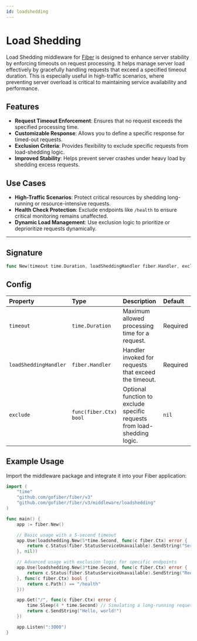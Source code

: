```yaml
---
id: loadshedding
---
```


# Load Shedding

Load Shedding middleware for [Fiber](https://github.com/gofiber/fiber) is designed to enhance server stability by
enforcing timeouts on request processing. It helps manage server load effectively by gracefully handling requests that
exceed a specified timeout duration. This is especially useful in high-traffic scenarios, where preventing server
overload is critical to maintaining service availability and performance.

## Features

- **Request Timeout Enforcement**: Ensures that no request exceeds the specified processing time.
- **Customizable Response**: Allows you to define a specific response for timed-out requests.
- **Exclusion Criteria**: Provides flexibility to exclude specific requests from load-shedding logic.
- **Improved Stability**: Helps prevent server crashes under heavy load by shedding excess requests.

## Use Cases

- **High-Traffic Scenarios**: Protect critical resources by shedding long-running or resource-intensive requests.
- **Health Check Protection**: Exclude endpoints like `/health` to ensure critical monitoring remains unaffected.
- **Dynamic Load Management**: Use exclusion logic to prioritize or deprioritize requests dynamically.

---

## Signature

```go
func New(timeout time.Duration, loadSheddingHandler fiber.Handler, exclude func (fiber.Ctx) bool) fiber.Handler
```

## Config

| Property                          | Type                                | Description                                                                                    | Default  |
|:----------------------|:------------------------------------|:-----------------------------------------------------------------------------------------------|:---------|
| `timeout`             | `time.Duration`                     | Maximum allowed processing time for a request.                                                 | Required |
| `loadSheddingHandler` | `fiber.Handler`                     | Handler invoked for requests that exceed the timeout.                                          | Required |
| `exclude`             | `func(fiber.Ctx) bool`              | Optional function to exclude specific requests from load-shedding logic.                       | `nil`    |

## Example Usage
Import the middleware package and integrate it into your Fiber application:

```go
import (
    "time"
    "github.com/gofiber/fiber/v3"
    "github.com/gofiber/fiber/v3/middleware/loadshedding"
)

func main() {
    app := fiber.New()

    // Basic usage with a 5-second timeout
    app.Use(loadshedding.New(5*time.Second, func(c fiber.Ctx) error {
        return c.Status(fiber.StatusServiceUnavailable).SendString("Service unavailable due to high load")
    }, nil))

    // Advanced usage with exclusion logic for specific endpoints
    app.Use(loadshedding.New(3*time.Second, func(c fiber.Ctx) error {
        return c.Status(fiber.StatusServiceUnavailable).SendString("Request timed out")
    }, func(c fiber.Ctx) bool {
        return c.Path() == "/health"
    }))

    app.Get("/", func(c fiber.Ctx) error {
        time.Sleep(4 * time.Second) // Simulating a long-running request
        return c.SendString("Hello, world!")
    })

    app.Listen(":3000")
}
```
